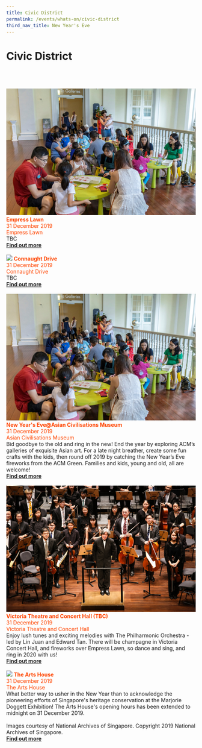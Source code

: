 ```yaml
---
title: Civic District
permalink: /events/whats-on/civic-district
third_nav_title: New Year's Eve
---
```


# Civic District

<br>
      <br>
      <br>
     <a href="https://www.gardensbythebay.com.sg/"> <img src="/images/ACM.jpg" /></a>
      <font color="orangered"><b>Empress Lawn</b></font>
      <font color="orangered"><br>31 December 2019</font>
      <font color="orangered"><br>Empress Lawn</font>  
      <br>TBC
      <font color="orangered"><b><br><a href="https://www.gardensbythebay.com.sg/">Find out more</a></b></font>
      <br>
      <br>
     <a href="https://www.gardensbythebay.com.sg/"> <img src="/images/" /></a>
      <font color="orangered"><b>Connaught Drive</b></font>
      <font color="orangered"><br>31 December 2019</font>
      <font color="orangered"><br> Connaught Drive </font>
      <br>TBC
      <font color="orangered"><b><br><a href="https://www.gardensbythebay.com.sg/">Find out more</a></b></font>
      <br>
      <br>
     <a href="https://www.gardensbythebay.com.sg/"> <img src="/images/ACM.jpg" /></a>
      <font color="orangered"><b>New Year's Eve@Asian Civilisations Museum</b></font>
      <font color="orangered"><br>31 December 2019</font>
      <font color="orangered"><br> Asian Civilisations Museum </font>  
      <br>Bid goodbye to the old and ring in the new! End the year by exploring ACM’s galleries of exquisite Asian art. For a late night breather, create some fun crafts with the kids, then round off 2019 by catching the New Year’s Eve fireworks from the ACM Green. Families and kids, young and old, all are welcome!
      <font color="orangered"><b><br><a href="https://www.gardensbythebay.com.sg/">Find out more</a></b></font>
      <br>
      <br>
     <a href="https://www.sistic.com.sg/events/nye1219"> <img src="/images/Victoria.jpg" /></a>
      <font color="orangered"><b>Victoria Theatre and Concert Hall (TBC)</b></font>
      <font color="orangered"><br>31 December 2019</font>
      <font color="orangered"><br> Victoria Theatre and Concert Hall </font>
      <br> Enjoy lush tunes and exciting melodies with The Philharmonic Orchestra - led by Lin Juan and Edward Tan. There will be champagne in Victoria Concert Hall, and fireworks over Empress Lawn, so dance and sing, and ring in 2020 with us!
      <font color="orangered"><b><br><a href="https://www.sistic.com.sg/events/nye1219">Find out more</a></b></font>
      <br>
      <br>
    <a href="https://www.theartshouse.sg/whats-on/marjorie-doggett-exhibition"> <img src="/images/" /></a>
      <font color="orangered"><b>The Arts House</b></font>
      <font color="orangered"><br>31 December 2019</font>
      <font color="orangered"><br>The Arts House</font>
      <br> What better way to usher in the New Year than to acknowledge the pioneering efforts of Singapore's heritage conservation at the Marjorie Doggett Exhibition! The Arts House's opening hours has been extended to midnight on 31 December 2019. 
      <br>
      <br> Images courtesy of National Archives of Singapore. Copyright 2019 National Archives of Singapore.
      <font color="orangered"><b><br><a href="https://www.theartshouse.sg/whats-on/marjorie-doggett-exhibition">Find out more</a></b></font>
      <br>

